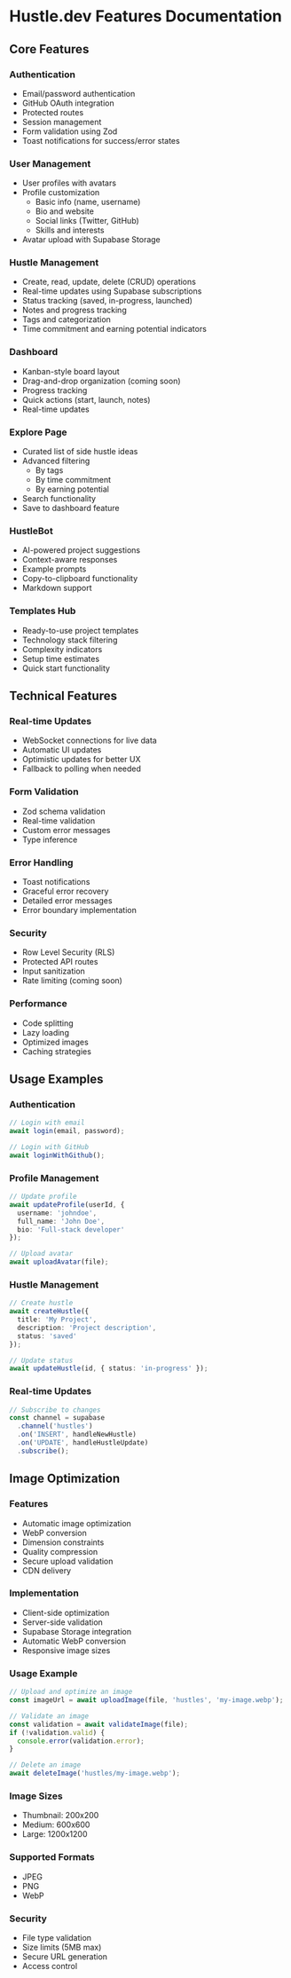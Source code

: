 # Hustle.dev Features Documentation

## Core Features

### Authentication
- Email/password authentication
- GitHub OAuth integration
- Protected routes
- Session management
- Form validation using Zod
- Toast notifications for success/error states

### User Management
- User profiles with avatars
- Profile customization
  - Basic info (name, username)
  - Bio and website
  - Social links (Twitter, GitHub)
  - Skills and interests
- Avatar upload with Supabase Storage

### Hustle Management
- Create, read, update, delete (CRUD) operations
- Real-time updates using Supabase subscriptions
- Status tracking (saved, in-progress, launched)
- Notes and progress tracking
- Tags and categorization
- Time commitment and earning potential indicators

### Dashboard
- Kanban-style board layout
- Drag-and-drop organization (coming soon)
- Progress tracking
- Quick actions (start, launch, notes)
- Real-time updates

### Explore Page
- Curated list of side hustle ideas
- Advanced filtering
  - By tags
  - By time commitment
  - By earning potential
- Search functionality
- Save to dashboard feature

### HustleBot
- AI-powered project suggestions
- Context-aware responses
- Example prompts
- Copy-to-clipboard functionality
- Markdown support

### Templates Hub
- Ready-to-use project templates
- Technology stack filtering
- Complexity indicators
- Setup time estimates
- Quick start functionality

## Technical Features

### Real-time Updates
- WebSocket connections for live data
- Automatic UI updates
- Optimistic updates for better UX
- Fallback to polling when needed

### Form Validation
- Zod schema validation
- Real-time validation
- Custom error messages
- Type inference

### Error Handling
- Toast notifications
- Graceful error recovery
- Detailed error messages
- Error boundary implementation

### Security
- Row Level Security (RLS)
- Protected API routes
- Input sanitization
- Rate limiting (coming soon)

### Performance
- Code splitting
- Lazy loading
- Optimized images
- Caching strategies

## Usage Examples

### Authentication
```typescript
// Login with email
await login(email, password);

// Login with GitHub
await loginWithGithub();
```

### Profile Management
```typescript
// Update profile
await updateProfile(userId, {
  username: 'johndoe',
  full_name: 'John Doe',
  bio: 'Full-stack developer'
});

// Upload avatar
await uploadAvatar(file);
```

### Hustle Management
```typescript
// Create hustle
await createHustle({
  title: 'My Project',
  description: 'Project description',
  status: 'saved'
});

// Update status
await updateHustle(id, { status: 'in-progress' });
```

### Real-time Updates
```typescript
// Subscribe to changes
const channel = supabase
  .channel('hustles')
  .on('INSERT', handleNewHustle)
  .on('UPDATE', handleHustleUpdate)
  .subscribe();
```

## Image Optimization

### Features
- Automatic image optimization
- WebP conversion
- Dimension constraints
- Quality compression
- Secure upload validation
- CDN delivery

### Implementation
- Client-side optimization
- Server-side validation
- Supabase Storage integration
- Automatic WebP conversion
- Responsive image sizes

### Usage Example
```typescript
// Upload and optimize an image
const imageUrl = await uploadImage(file, 'hustles', 'my-image.webp');

// Validate an image
const validation = await validateImage(file);
if (!validation.valid) {
  console.error(validation.error);
}

// Delete an image
await deleteImage('hustles/my-image.webp');
```

### Image Sizes
- Thumbnail: 200x200
- Medium: 600x600
- Large: 1200x1200

### Supported Formats
- JPEG
- PNG
- WebP

### Security
- File type validation
- Size limits (5MB max)
- Secure URL generation
- Access control